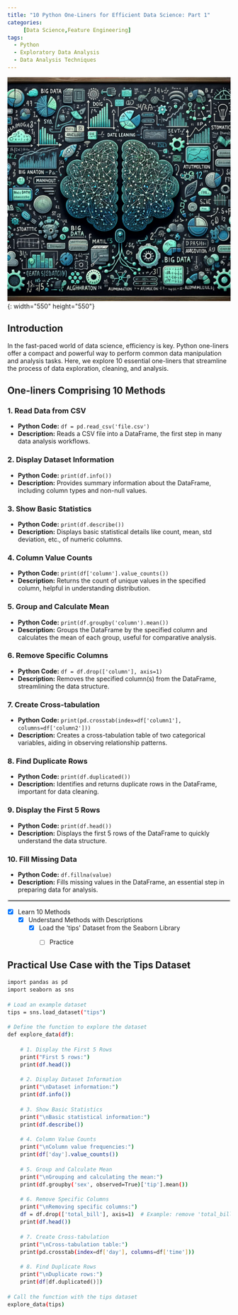 ```yaml
---
title: "10 Python One-Liners for Efficient Data Science: Part 1"
categories:
     [Data Science,Feature Engineering]
tags:
  - Python
  - Exploratory Data Analysis
  - Data Analysis Techniques
---
```


![Recursive Application Illustration](/assets/images/mostcommen.png){: width="550" height="550"}


## Introduction

In the fast-paced world of data science, efficiency is key. Python one-liners offer a compact and powerful way to perform common data manipulation and analysis tasks. Here, we explore 10 essential one-liners that streamline the process of data exploration, cleaning, and analysis.

## One-liners Comprising 10 Methods

### 1. Read Data from CSV
- **Python Code:** `df = pd.read_csv('file.csv')`
- **Description:** Reads a CSV file into a DataFrame, the first step in many data analysis workflows.

### 2. Display Dataset Information
- **Python Code:** `print(df.info())`
- **Description:** Provides summary information about the DataFrame, including column types and non-null values.

### 3. Show Basic Statistics
- **Python Code:** `print(df.describe())`
- **Description:** Displays basic statistical details like count, mean, std deviation, etc., of numeric columns.

### 4. Column Value Counts
- **Python Code:** `print(df['column'].value_counts())`
- **Description:** Returns the count of unique values in the specified column, helpful in understanding distribution.

### 5. Group and Calculate Mean
- **Python Code:** `print(df.groupby('column').mean())`
- **Description:** Groups the DataFrame by the specified column and calculates the mean of each group, useful for comparative analysis.

### 6. Remove Specific Columns
- **Python Code:** `df = df.drop(['column'], axis=1)`
- **Description:** Removes the specified column(s) from the DataFrame, streamlining the data structure.

### 7. Create Cross-tabulation
- **Python Code:** `print(pd.crosstab(index=df['column1'], columns=df['column2']))`
- **Description:** Creates a cross-tabulation table of two categorical variables, aiding in observing relationship patterns.

### 8. Find Duplicate Rows
- **Python Code:** `print(df.duplicated())`
- **Description:** Identifies and returns duplicate rows in the DataFrame, important for data cleaning.

### 9. Display the First 5 Rows
- **Python Code:** `print(df.head())`
- **Description:** Displays the first 5 rows of the DataFrame to quickly understand the data structure.

### 10. Fill Missing Data
- **Python Code:** `df.fillna(value)`
- **Description:** Fills missing values in the DataFrame, an essential step in preparing data for analysis.

<!-- Custom styled horizontal line -->
<hr style="border: 2px solid #ccc; border-radius: 5px;"/>


  - [x] Learn 10 Methods
    + [x] Understand Methods with Descriptions
      * [x] Load the 'tips' Dataset from the Seaborn Library
        - [ ] Practice



## Practical Use Case with the Tips Dataset

```bash
import pandas as pd
import seaborn as sns

# Load an example dataset
tips = sns.load_dataset("tips")

# Define the function to explore the dataset
def explore_data(df):
    
    # 1. Display the First 5 Rows
    print("First 5 rows:")
    print(df.head())
    
    # 2. Display Dataset Information
    print("\nDataset information:")
    print(df.info())

    # 3. Show Basic Statistics
    print("\nBasic statistical information:")
    print(df.describe())

    # 4. Column Value Counts
    print("\nColumn value frequencies:")
    print(df['day'].value_counts())

    # 5. Group and Calculate Mean
    print("\nGrouping and calculating the mean:")
    print(df.groupby('sex', observed=True)['tip'].mean())

    # 6. Remove Specific Columns
    print("\nRemoving specific columns:")
    df = df.drop(['total_bill'], axis=1)  # Example: remove 'total_bill' column
    print(df.head())

    # 7. Create Cross-tabulation
    print("\nCross-tabulation table:")
    print(pd.crosstab(index=df['day'], columns=df['time']))

    # 8. Find Duplicate Rows
    print("\nDuplicate rows:")
    print(df[df.duplicated()])
    
# Call the function with the tips dataset
explore_data(tips)
```